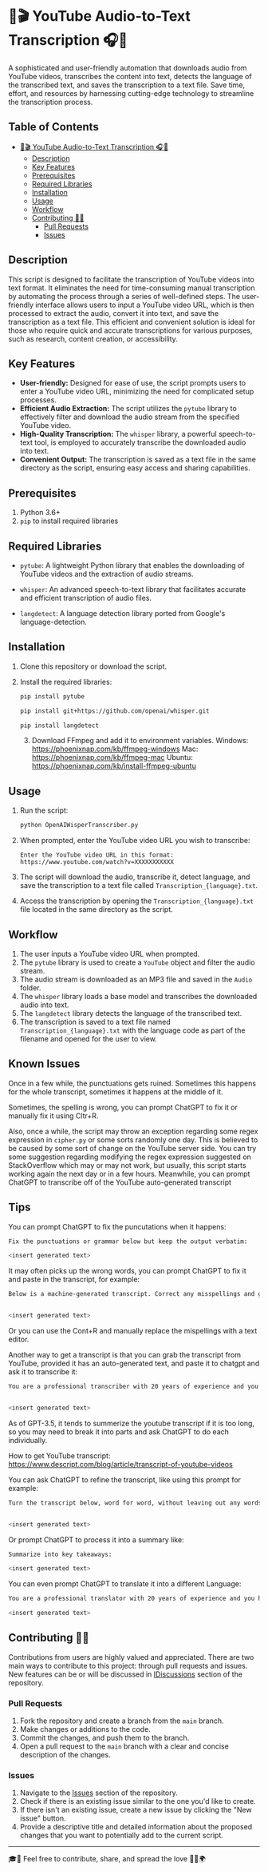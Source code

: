 # 🤖🎬 YouTube Audio-to-Text Transcription 🎧📝

A sophisticated and user-friendly automation that downloads audio from YouTube videos, transcribes the content into text, detects the language of the transcribed text, and saves the transcription to a text file. Save time, effort, and resources by harnessing cutting-edge technology to streamline the transcription process.

## Table of Contents

- [🤖🎬 YouTube Audio-to-Text Transcription 🎧📝](#-youtube-audio-to-text-transcription-)
  - [Description](#description)
  - [Key Features](#key-features)
  - [Prerequisites](#prerequisites)
  - [Required Libraries](#required-libraries)
  - [Installation](#installation)
  - [Usage](#usage)
  - [Workflow](#workflow)
  - [Contributing 🤝🌱](#contributing-)
    - [Pull Requests](#pull-requests)
    - [Issues](#issues)

## Description

This script is designed to facilitate the transcription of YouTube videos into text format. It eliminates the need for time-consuming manual transcription by automating the process through a series of well-defined steps. The user-friendly interface allows users to input a YouTube video URL, which is then processed to extract the audio, convert it into text, and save the transcription as a text file. This efficient and convenient solution is ideal for those who require quick and accurate transcriptions for various purposes, such as research, content creation, or accessibility.

## Key Features

- **User-friendly:** Designed for ease of use, the script prompts users to enter a YouTube video URL, minimizing the need for complicated setup processes.
- **Efficient Audio Extraction:** The script utilizes the `pytube` library to effectively filter and download the audio stream from the specified YouTube video.
- **High-Quality Transcription:** The `whisper` library, a powerful speech-to-text tool, is employed to accurately transcribe the downloaded audio into text.
- **Convenient Output:** The transcription is saved as a text file in the same directory as the script, ensuring easy access and sharing capabilities.

## Prerequisites

1. Python 3.6+
2. `pip` to install required libraries

## Required Libraries

- `pytube`: A lightweight Python library that enables the downloading of YouTube videos and the extraction of audio streams.

- `whisper`: An advanced speech-to-text library that facilitates accurate and efficient transcription of audio files.
- `langdetect`: A language detection library ported from Google's language-detection.

## Installation

1. Clone this repository or download the script.
2. Install the required libraries:

   ```bash
   pip install pytube
   ```

   ```bash
   pip install git+https://github.com/openai/whisper.git
   ```

   ```bash
   pip install langdetect
   ```

   3. Download FFmpeg and add it to environment variables.
   Windows:
   https://phoenixnap.com/kb/ffmpeg-windows
   Mac:
   https://phoenixnap.com/kb/ffmpeg-mac
   Ubuntu:
   https://phoenixnap.com/kb/install-ffmpeg-ubuntu
      
## Usage

1. Run the script:

   ```bash
   python OpenAIWisperTranscriber.py
   ```

2. When prompted, enter the YouTube video URL you wish to transcribe:

   ```
   Enter the YouTube video URL in this format: https://www.youtube.com/watch?v=XXXXXXXXXXX
   ```

3. The script will download the audio, transcribe it, detect language, and save the transcription to a text file called `Transcription_{language}.txt`.

4. Access the transcription by opening the `Transcription_{language}.txt` file located in the same directory as the script.

## Workflow

1. The user inputs a YouTube video URL when prompted.
2. The `pytube` library is used to create a `YouTube` object and filter the audio stream.
3. The audio stream is downloaded as an MP3 file and saved in the `Audio` folder.
4. The `whisper` library loads a base model and transcribes the downloaded audio into text.
5. The `langdetect` library detects the language of the transcribed text.
6. The transcription is saved to a text file named `Transcription_{language}.txt` with the language code as part of the filename and opened for the user to view.

## Known Issues

Once in a few while, the punctuations gets ruined. Sometimes this happens for the whole transcript, sometimes it happens at the middle of it.

Sometimes, the spelling is wrong, you can prompt ChatGPT to fix it or manually fix it using Cltr+R.

Also, once a while, the script may throw an exception regarding some regex expression in `cipher.py` or some sorts randomly one day. This is believed to be caused by some sort of change on the YouTube server side. You can try some suggestion regarding modifying the regex expression suggested on StackOverflow which may or may not work, but usually, this script starts working again the next day or in a few hours. Meanwhile, you can prompt ChatGPT to transcribe off of the YouTube auto-generated transcript

## Tips

You can prompt ChatGPT to fix the puncutations when it happens:

```bash
Fix the punctuations or grammar below but keep the output verbatim:

<insert generated text>
```

It may often picks up the wrong words, you can prompt ChatGPT to fix it and paste in the transcript, for example:

```bash
Below is a machine-generated transcript. Correct any misspellings and grammar but do not summarize the transcript or leave anything out:


<insert generated text>
```

Or you can use the Cont+R and manually replace the mispellings with a text editor.

Another way to get a transcript is that you can grab the transcript from YouTube, provided it has an auto-generated text, and paste it to chatgpt and ask it to transcribe it:

```bash
You are a professional transcriber with 20 years of experience and you have been transcribing transcripts in verbatim for 20 years. You will turn a YouTube video transcript below into proper English format verbatim so I can watch the video and follow the transcript exactly word for word. Leave out any timestamps but do not leave out any context. Do not summarize anything in the output:


<insert generated text>
```

As of GPT-3.5, it tends to summerize the youtube transcript if it is too long, so you may need to break it into parts and ask ChatGPT to do each individually.

How to get YouTube transcript:
https://www.descript.com/blog/article/transcript-of-youtube-videos

You can ask ChatGPT to refine the transcript, like using this prompt for example:

```bash
Turn the transcript below, word for word, without leaving out any words or sentences. Correct any wrong English. Add section titles:


<insert generated text>
```

Or prompt ChatGPT to process it into a summary like:

```bash
Summarize into key takeaways:

<insert generated text>
```

You can even prompt ChatGPT to translate it into a different Language:

```bash
You are a professional translator with 20 years of experience and you have been translating transcripts in verbatim for 20 years. You will turn a YouTube video transcript below into proper <language> verbatim so I can watch the video and follow the transcript exactly word for word in that language. Leave out any timestamps but do not leave out any context. Do not summarize anything in the output:

<insert generated text>
```

## Contributing 🤝🌱

Contributions from users are highly valued and appreciated. There are two main ways to contribute to this project: through pull requests and issues. New features can be or will be discussed in [IDiscussions](https://github.com/Ruinan-Ding/openai-wisper-transcriber/discussions) section of the repository.

### Pull Requests

1. Fork the repository and create a branch from the `main` branch.
2. Make changes or additions to the code.
3. Commit the changes, and push them to the branch.
4. Open a pull request to the `main` branch with a clear and concise description of the changes.

### Issues

1. Navigate to the [Issues](https://github.com/Ruinan-Ding/openai-wisper-transcriber/issues) section of the repository.
2. Check if there is an existing issue similar to the one you'd like to create.
3. If there isn't an existing issue, create a new issue by clicking the "New issue" button.
4. Provide a descriptive title and detailed information about the proposed changes that you want to potentially add to the current script.

---

🎓🌟 Feel free to contribute, share, and spread the love 💖💬🌍
